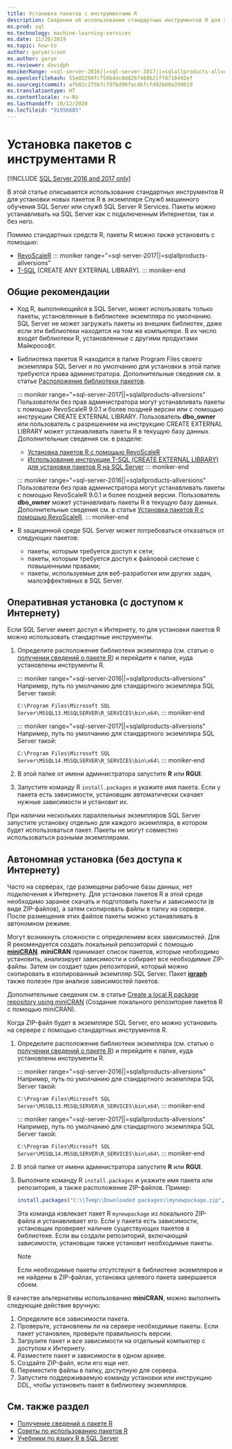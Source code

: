 ```yaml
---
title: Установка пакетов с инструментами R
description: Сведения об использовании стандартных инструментов R для установки новых пакетов R в экземпляре Служб машинного обучения SQL Server или служб SQL Server R Services.
ms.prod: sql
ms.technology: machine-learning-services
ms.date: 11/20/2019
ms.topic: how-to
author: garyericson
ms.author: garye
ms.reviewer: davidph
monikerRange: =sql-server-2016||=sql-server-2017||=sqlallproducts-allversions
ms.openlocfilehash: 55e02294fcf59b4dc8d826f468b21ff8718492ef
ms.sourcegitcommit: afb02c275b7c79fbd90fac4bfcfd92b00a399019
ms.translationtype: HT
ms.contentlocale: ru-RU
ms.lasthandoff: 10/12/2020
ms.locfileid: "91956685"
---
```

# <a name="install-packages-with-r-tools"></a>Установка пакетов с инструментами R

[!INCLUDE [SQL Server 2016 and 2017 only](../../includes/applies-to-version/sqlserver2016-2017-only.md)]

В этой статье описывается использование стандартных инструментов R для установки новых пакетов R в экземпляре Служб машинного обучения SQL Server или служб SQL Server R Services. Пакеты можно устанавливать на SQL Server как с подключенным Интернетом, так и без него.

Помимо стандартных средств R, пакеты R можно также установить с помощью:

+ [RevoScaleR](install-r-packages-with-revoscaler.md)
::: moniker range="=sql-server-2017||=sqlallproducts-allversions"
+ [T-SQL](install-r-packages-with-tsql.md) (CREATE ANY EXTERNAL LIBRARY).
::: moniker-end

## <a name="general-considerations"></a>Общие рекомендации

+ Код R, выполняющийся в SQL Server, может использовать только пакеты, установленные в библиотеке экземпляра по умолчанию. SQL Server не может загружать пакеты из внешних библиотек, даже если эти библиотеки находятся на том же компьютере.
В их число входят библиотеки R, установленные с другими продуктами Майкрософт.

+ Библиотека пакетов R находится в папке Program Files своего экземпляра SQL Server и по умолчанию для установки в этой папке требуются права администратора. Дополнительные сведения см. в статье [Расположение библиотеки пакетов](../package-management/r-package-information.md#default-r-library-location).

  ::: moniker range="=sql-server-2017||=sqlallproducts-allversions"
  Пользователи без прав администратора могут устанавливать пакеты с помощью RevoScaleR 9.0.1 и более поздней версии или с помощью инструкции CREATE EXTERNAL LIBRARY. Пользователь **dbo_owner** или пользователь с разрешением на инструкцию CREATE EXTERNAL LIBRARY может устанавливать пакеты R в текущую базу данных. Дополнительные сведения см. в разделе:
  + [Установка пакетов R с помощью RevoScaleR](install-r-packages-with-revoscaler.md)
  + [Использование инструкции T-SQL (CREATE EXTERNAL LIBRARY) для установки пакетов R на SQL Server](install-r-packages-with-tsql.md)
  ::: moniker-end

  ::: moniker range="=sql-server-2016||=sqlallproducts-allversions"
  Пользователи без прав администратора могут устанавливать пакеты с помощью RevoScaleR 9.0.1 и более поздней версии. Пользователь **dbo_owner** может устанавливать пакеты R в текущую базу данных. Дополнительные сведения см. в статье [Установка пакетов R с помощью RevoScaleR](install-r-packages-with-revoscaler.md).
  ::: moniker-end

+ В защищенной среде SQL Server может потребоваться отказаться от следующих пакетов:
  + пакеты, которым требуется доступ к сети;
  + пакеты, которым требуется доступ к файловой системе с повышенными правами;
  + пакеты, используемые для веб-разработки или других задач, малоэффективных в SQL Server.

## <a name="online-installation-with-internet-access"></a>Оперативная установка (с доступом к Интернету)

Если SQL Server имеет доступ к Интернету, то для установки пакетов R можно использовать стандартные инструменты.

1. Определите расположение библиотеки экземпляра (см. статью о [получении сведений о пакете R](../package-management/r-package-information.md)) и перейдите к папке, куда установлены инструменты R.

   ::: moniker range="=sql-server-2016||=sqlallproducts-allversions"
   Например, путь по умолчанию для стандартного экземпляра SQL Server такой:

   `C:\Program Files\Microsoft SQL Server\MSSQL13.MSSQLSERVER\R_SERVICES\bin\x64\`
   ::: moniker-end

   ::: moniker range="=sql-server-2017||=sqlallproducts-allversions"
   Например, путь по умолчанию для стандартного экземпляра SQL Server такой:

   `C:\Program Files\Microsoft SQL Server\MSSQL14.MSSQLSERVER\R_SERVICES\bin\x64\`
   ::: moniker-end

1. В этой папке от имени администратора запустите **R** или **RGUI**.

1. Запустите команду R `install.packages` и укажите имя пакета. Если у пакета есть зависимости, установщик автоматически скачает нужные зависимости и установит их.

При наличии нескольких параллельных экземпляров SQL Server запустите установку отдельно для каждого экземпляра, в котором будет использоваться пакет. Пакеты не могут совместно использоваться разными экземплярами.

## <a name="offline-installation-no-internet-access"></a><a name = "bkmk_offlineInstall"></a> Автономная установка (без доступа к Интернету)

Часто на серверах, где размещены рабочие базы данных, нет подключения к Интернету. Для установки пакетов R в этой среде необходимо заранее скачать и подготовить пакеты и зависимости (в виде ZIP-файлов), а затем скопировать файлы в папку на сервере. После размещения этих файлов пакеты можно устанавливать в автономном режиме.

Могут возникнуть сложности с определением всех зависимостей. Для R рекомендуется создать локальный репозиторий с помощью [**miniCRAN**](https://andrie.github.io/miniCRAN/).
**miniCRAN** принимает список пакетов, которые необходимо установить, анализирует зависимости и собирает все необходимые ZIP-файлы. Затем он создает один репозиторий, который можно скопировать в изолированный экземпляр SQL Server. Пакет [**igraph**](https://igraph.org/r/) также полезен при анализе зависимостей пакетов.

Дополнительные сведения см. в статье [Create a local R package repository using miniCRAN](create-a-local-package-repository-using-minicran.md) (Создание локального репозитория пакетов R с помощью miniCRAN).

Когда ZIP-файл будет в экземпляре SQL Server, его можно установить на сервере с помощью стандартных инструментов R.

1. Определите расположение библиотеки экземпляра (см. статью о [получении сведений о пакете R](../package-management/r-package-information.md)) и перейдите к папке, куда установлены инструменты R. 

   ::: moniker range="=sql-server-2016||=sqlallproducts-allversions"
   Например, путь по умолчанию для стандартного экземпляра SQL Server такой:

   `C:\Program Files\Microsoft SQL Server\MSSQL13.MSSQLSERVER\R_SERVICES\bin\x64\`
   ::: moniker-end

   ::: moniker range="=sql-server-2017||=sqlallproducts-allversions"
   Например, путь по умолчанию для стандартного экземпляра SQL Server такой:

   `C:\Program Files\Microsoft SQL Server\MSSQL14.MSSQLSERVER\R_SERVICES\bin\x64\`
   ::: moniker-end

1. В этой папке от имени администратора запустите **R** или **RGUI**.

1. Выполните команду R `install.packages` и укажите имя пакета или репозитория, а также расположение ZIP-файлов. Пример:

   ```R
   install.packages("C:\\Temp\\Downloaded packages\\mynewpackage.zip", repos=NULL)
   ```

   Эта команда извлекает пакет R `mynewpackage` из локального ZIP-файла и устанавливает его. Если у пакета есть зависимости, установщик проверяет наличие существующих пакетов в библиотеке. Если вы создали репозиторий, включающий зависимости, установщик также установит необходимые пакеты.

   > [!NOTE]
   > Если необходимые пакеты отсутствуют в библиотеке экземпляров и не найдены в ZIP-файлах, установка целевого пакета завершается сбоем.

В качестве альтернативы использованию **miniCRAN**, можно выполнить следующие действия вручную:

1. Определите все зависимости пакета.
1. Проверьте, установлены ли на сервере необходимые пакеты. Если пакет установлен, проверьте правильность версии.
1. Загрузите пакет и все зависимости на отдельный компьютер с доступом к Интернету.
1. Разместите пакет и зависимости в одном архиве.
1. Создайте ZIP-файл, если его еще нет.
1. Переместите файлы в папку, доступную для сервера.
1. Запустите поддерживаемую команду установки или инструкцию DDL, чтобы установить пакет в библиотеку экземпляров.

## <a name="see-also"></a>См. также раздел

+ [Получение сведений о пакете R](r-package-information.md)
+ [Советы по использованию пакетов R](tips-for-using-r-packages.md)
+ [Учебники по языку R в SQL Server](../tutorials/r-tutorials.md)